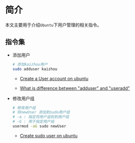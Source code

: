 # 简介

本文主要用于介绍`Ubuntu`下用户管理的相关指令。

## 指令集

* 添加用户

  ```sh
  # 添加kaizhou用户
  sudo adduser kaizhou
  ```
  
  * [Create a User account on ubuntu ](https://www.cyberciti.biz/faq/create-a-user-account-on-ubuntu-linux/)
  
  * [What is difference between "adduser" and "useradd"](https://askubuntu.com/questions/345974/what-is-the-difference-between-adduser-and-useradd)
  
  
* 修改用户组

  ```sh
  # 修改用户组
  # 将newUser 添加到sudo用户组
  # -a : 指定将用户追到到用户组
  # -G : 用于指定用户组
  usermod -aG sudo newUser
  ```
  
  * [Create sudo user on ubuntu](https://phoenixnap.com/kb/how-to-create-sudo-user-on-ubuntu)
